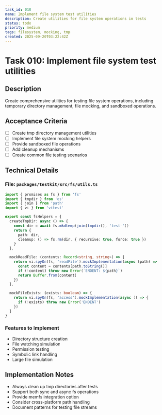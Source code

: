 ```yaml
---
task_id: 010
name: Implement file system test utilities
description: Create utilities for file system operations in tests
status: todo
priority: medium
tags: filesystem, mocking, tmp
created: 2025-09-20T03:22:42Z
---
```


# Task 010: Implement file system test utilities

## Description

Create comprehensive utilities for testing file system operations, including temporary directory management, file mocking, and sandboxed operations.

## Acceptance Criteria

- [ ] Create tmp directory management utilities
- [ ] Implement file system mocking helpers
- [ ] Provide sandboxed file operations
- [ ] Add cleanup mechanisms
- [ ] Create common file testing scenarios

## Technical Details

### File: `packages/testkit/src/fs/utils.ts`
```typescript
import { promises as fs } from 'fs'
import { tmpdir } from 'os'
import { join } from 'path'
import { vi } from 'vitest'

export const fsHelpers = {
  createTmpDir: async () => {
    const dir = await fs.mkdtemp(join(tmpdir(), 'test-'))
    return {
      path: dir,
      cleanup: () => fs.rm(dir, { recursive: true, force: true })
    }
  },

  mockReadFile: (contents: Record<string, string>) => {
    return vi.spyOn(fs, 'readFile').mockImplementation(async (path) => {
      const content = contents[path.toString()]
      if (!content) throw new Error(`ENOENT: ${path}`)
      return Buffer.from(content)
    })
  },

  mockFileExists: (exists: boolean) => {
    return vi.spyOn(fs, 'access').mockImplementation(async () => {
      if (!exists) throw new Error('ENOENT')
    })
  }
}
```

### Features to Implement
- Directory structure creation
- File watching simulation
- Permission testing
- Symbolic link handling
- Large file simulation

## Implementation Notes

- Always clean up tmp directories after tests
- Support both sync and async fs operations
- Provide memfs integration option
- Consider cross-platform path handling
- Document patterns for testing file streams
